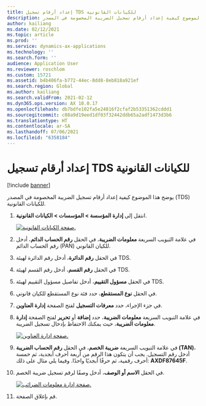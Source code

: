```yaml
---
title: إعداد أرقام تسجيل TDS للكيانات القانونية
description: يوضح هذا الموضوع كيفية إعداد أرقام تسجيل الضريبة المخصومة في المصدر (TDS) للكيانات القانونية.
author: kailiang
ms.date: 02/12/2021
ms.topic: article
ms.prod: ''
ms.service: dynamics-ax-applications
ms.technology: ''
ms.search.form: ''
audience: Application User
ms.reviewer: roschlom
ms.custom: 15721
ms.assetid: b4b406fa-b772-44ec-8dd8-8eb818a921ef
ms.search.region: Global
ms.author: kailiang
ms.search.validFrom: 2021-02-12
ms.dyn365.ops.version: AX 10.0.17
ms.openlocfilehash: db7bdfe102fa5e24816f2cfaf2b53351362cddd1
ms.sourcegitcommit: c08a9d19eed1df03f32442ddb65a2adf1473d3b6
ms.translationtype: HT
ms.contentlocale: ar-SA
ms.lasthandoff: 07/06/2021
ms.locfileid: "6358184"
---
```

# <a name="set-up-tds-registration-numbers-for-legal-entities"></a>إعداد أرقام تسجيل TDS للكيانات القانونية

[!include [banner](../includes/banner.md)]

يوضح هذا الموضوع كيفية إعداد أرقام تسجيل الضريبة المخصومة في المصدر (TDS) للكيانات القانونية.

1. انتقل إلى **إدارة المؤسسة \> المؤسسات \> الكيانات القانونية**.

    [![صفحة الكيانات القانونية.](./media/apac-ind-TDS-4.png)](./media/apac-ind-TDS-4.png)

2. في علامة التبويب السريعة **معلومات الضريبة**، في الحقل **رقم الحساب الدائم**، أدخل رقم الحساب الدائم (PAN) للكيان القانوني.
3. في الحقل **رقم الدائرة**، أدخل رقم الدائرة لهيئة TDS.
4. في الحقل **رقم القسم**، أدخل رقم القسم لهيئة TDS.
5. في الحقل **مسؤول التقييم**، أدخل تفاصيل مسؤول التقييم لهيئة TDS.
6. في الحقل **نوع المستقطع**، حدد فئة نوع المستقطع للكيان قانوني.
7. في جزء الإجراء، حدد **معرفات التسجيل** لفتح الصفحة **إدارة العناوين**.
8. في علامة التبويب السريعة **معلومات الضريبة**، حدد **إضافة** أو **تحرير** لفتح الصفحة **إدارة معلومات الضريبة**، حيث يمكنك الاحتفاظ بإدخال تسجيل الضريبة.

    [![صفحة إدارة العناوين.](./media/apac-ind-TDS-5.png)](./media/apac-ind-TDS-5.png)

9. في علامة التبويب السريعة **ضريبة الخصم**، في الحقل **رقم الحساب الضريبة (TAN)**، أدخل رقم التسجيل. يجب أن يتكون هذا الرقم من أربعة أحرف أبجدية، ثم خمسة أحرف رقمية، ثم حرفًا أبجديًا واحدًا. وفيما يلي مثال على ذلك: **AXDF87645F**.
10. في الحقل **الاسم أو الوصف**، أدخل وصفًا لرقم تسجيل ضريبة الخصم.

    [![صفحة إدارة معلومات الضرائب.](./media/apac-ind-TDS-5-1.png)](./media/apac-ind-TDS-5-1.png)

11. قم بإغلاق الصفحة.
